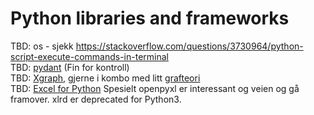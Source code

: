 # Python libraries and frameworks

TBD: os - sjekk https://stackoverflow.com/questions/3730964/python-script-execute-commands-in-terminal  
TBD: [pydant](https://pydantic-docs.helpmanual.i) (Fin for kontroll)  
TBD: [Xgraph](https://link.medium.com/EbkAQlJd0db), gjerne i kombo med litt [grafteori](https://medium.com/@pragprog/chapter-18-connecting-everything-with-graphs-aeccf2cc2cfc)  
TBD: [Excel for Python](http://www.python-excel.org/) Spesielt openpyxl er interessant og veien og gå framover. xlrd er deprecated for Python3.  

